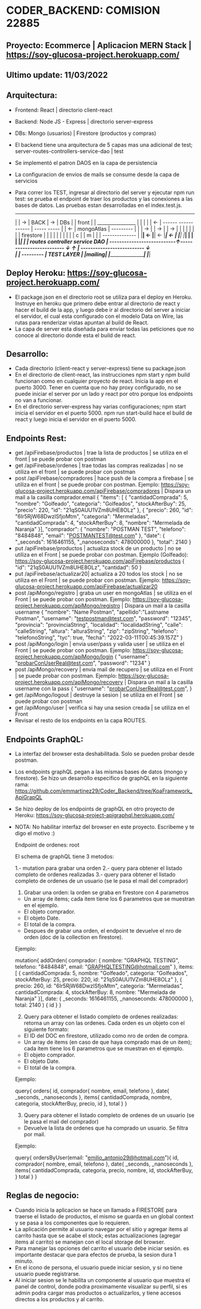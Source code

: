 # CODER_BACKEND: COMISION 22885 


## Proyecto: Ecommerce | Aplicacion MERN Stack | https://soy-glucosa-project.herokuapp.com/


## Ultimo update: 11/03/2022


## Arquitectura: 

- Frontend: React | directorio client-react
- Backend: Node JS - Express | directorio server-express 
- DBs: Mongo (usuarios) | Firestore (productos y compras)
- El backend tiene una arquitectura de 5 capas mas una adicional de test; server-routes-controllers-service-dao | test
- Se implementó el patron DAOS en la capa de persistencia
- La configuracion de envios de mails se consume desde la capa de servicios
- Para correr los TEST, ingresar al directorio del server y ejecutar npm run test: se prueba el endpoint de traer los productos y las conexiones a las bases de datos. Las pruebas estan desarrolladas en el index.test.js.

    _________    _____________________________________________________    ______________
    |       | -> |                     BACK                          | -> |  DBs       |
    | front |    |                                 ________________  |    |            |
    |       | <- |   ------    ------    ------    |  ----- ----- |  | <- | mongoAtlas |
    ---------    |   |    | -> |    | -> |    | -> |  |   | |   | |  |    | firestore  |
                 |   |    |    |    |    |    |    |  | c | | m | |  |    --------------
                 |   |____| <- |____| <- |____| <- |  |___| |___| |  |
                 |                                 |______________|  |
                 |   routes  controller  service          DAO        |
                 ---------------------------↑-------------------------
                            ↓       ↑       |_________
                    --------------------------        ↓         
                    |                        |     ---------
                    |       TEST LAYER       |     |mailing|
                    |________________________|     |_______|


## Deploy Heroku: https://soy-glucosa-project.herokuapp.com/

- El package.json en el directorio root se utiliza para el deploy en Heroku. Instruye en heroku que primero debe entrar al directorio de react y hacer el build de la app, y luego debe ir al directorio del server a iniciar el servidor, el cual esta configurado con el modelo Data on Wire, las rutas para renderizar vistas apuntan al build de React.
- La capa de server esta diseñada para enviar todas las peticiones que no conoce al directorio donde esta el build de react.


## Desarrollo: 

- Cada directorio (client-react y server-express) tiene su package.json
- En el directorio de client-react, las instrucciones npm start y npm build funcionan como en cualquier proyecto de react. Inicia la app en el puerto 3000. Tener en cuenta que no hay proxy configurado, no se puede iniciar el server por un lado y react por otro porque los endpoints no van a funcionar.
- En el directorio server-express hay varias configuraciones; npm start inicia el servidor en el puerto 5000. npm run start-build hace el build de react y luego inicia el servidor en el puerto 5000.


## Endpoints Rest:

- get  /apiFirebase/productos   | trae la lista de productos        | se utiliza en el front    | se puede probar con postman
- get  /apiFirebase/ordenes     | trae todas las compras realizadas | no se utiliza en el front | se puede probar con postman
- post /apiFirebase/compradores | hace push de la compra a firebase | se utiliza en el front    | se puede probar con postman. Ejemplo:
    https://soy-glucosa-project.herokuapp.com/apiFirebase/compradores                           | Dispara un mail a la casilla comprador.email
    {
        "items": [
            {
                "cantidadComprada": 5,
                "nombre": "Golfeado",
                "categoria": "Golfeados",
                "stockAfterBuy": 25,
                "precio": 220,
                "id": "21qS0AUU1VZm8UHE8OLz"
            }, 
            {
                "precio": 260,
                "id": "6Ir5RjW68DwzlSfjoMtm",
                "categoria": "Mermeladas",
                "cantidadComprada": 4,
                "stockAfterBuy": 8,
                "nombre": "Mermelada de Naranja"
            }],
        "comprador": {
            "nombre": "POSTMAN TEST",
            "telefono": "8484848",
            "email": "POSTMANTEST@test.com"
            },
        "date": {
            "_seconds": 1616461155,
            "_nanoseconds": 478000000
            },
        "total": 2140
    }
- put  /apiFirebase/productos   | actualiza stock de un producto    | no se utiliza en el Front | se puede probar con postman. Ejemplo (Golfeado):
    https://soy-glucosa-project.herokuapp.com/apiFirebase/productos
    {
        "id": "21qS0AUU1VZm8UHE8OLz",
        "cantidad": 50
    }
- put  /apiFirebase/actualizar20| actualiza a 20 todos los stock    | no se utiliza en el Front | se puede probar con postman. Ejemplo:
    https://soy-glucosa-project.herokuapp.com/apiFirebase/actualizar20
- post /apiMongo/registro       | graba un user en mongoAtlas       | se utiliza en el Front    | se puede probar con postman. Ejemplo:
    https://soy-glucosa-project.herokuapp.com/apiMongo/registro                                 | Dispara un mail a la casilla username
    {
        "nombre": "Name Postman",
        "apellido":"Lastname Postman",
        "username": "testpostman@test.com",
        "password": "12345",
        "provincia": "provinciaString",
        "localidad": "localidadString",
        "calle": "calleString",
        "altura": "alturaString",
        "zip": "zipString",
        "telefono": "telefonoString",
        "tyc": true,
        "fecha": "2022-03-11T00:45:39.157Z"
    }
- post /apiMongo/login          | envia user/pass y valida user     | se utiliza en el Front    | se puede probar con postman. Ejemplo:
    https://soy-glucosa-project.herokuapp.com/apiMongo/login
    {
        "username": "probarConUserReal@test.com",
        "password": "1234"
    }
- post /apiMongo/recovery       | envia mail de recupero            | se utiliza en el Front    | se puede probar con postman. Ejemplo:
    https://soy-glucosa-project.herokuapp.com/apiMongo/recovery                                 | Dispara un mail a la casilla username con la pass
    {
        "username": "probarConUserReal@test.com",
    }
- get  /apiMongo/logout         | destruye la sesion                | se utiliza en el Front    | se puede probar con postman  
- get  /apiMongo/user           | verifica si hay una sesion creada | se utiliza en el Front    
- Revisar el resto de los endpoints en la capa ROUTES.


## Endpoints GraphQL: 
- La interfaz del browser esta deshabilitada. Solo se pueden probar desde postman.
- Los endpoints graphQL pegan a las mismas bases de datos (mongo y firestore). Se hizo un desarrollo especifico de graphQL en la siguiente rama: https://github.com/emmartinez29/Coder_Backend/tree/KoaFramework_ApiGrapQL
- Se hizo deploy de los endpoints de graphQL en otro proyecto de Heroku: https://soy-glucosa-project-apigraphql.herokuapp.com/
- NOTA: No habilitar interfaz del browser en este proyecto. Escribeme y te digo el motivo :)

    Endpoint de ordenes: root

    El schema de graphQL tiene 3 metodos:

    1.- mutation para grabar una orden
    2.- query para obtener el listado completo de ordenes realizadas
    3.- query para obtener el listado completo de ordenes de un usuario (se le pasa el mail del comprador)


    1) Grabar una orden: la orden se graba en firestore con 4 parametros
    - Un array de items; cada item tiene los 6 parametros que se muestran en el ejemplo.
    - El objeto comprador.
    - El objeto Date.
    - El total de la compra.
    - Despues de grabar una orden, el endpoint te devuelve el nro de orden (doc de la collection en firestore).

    Ejemplo: 

    mutation{
        addOrden(
            comprador: {
                nombre: "GRAPHQL TESTING",
                telefono: "8484848",
                email: "GRAPHQLTESTING@hotmail.com"
            },
            items: [
            {
                cantidadComprada: 5,
                nombre: "Golfeado",
                categoria: "Golfeados",
                stockAfterBuy: 25,
                precio: 220,
                id: "21qS0AUU1VZm8UHE8OLz"
            }, 
            {
                precio: 260,
                id: "6Ir5RjW68DwzlSfjoMtm",
                categoria: "Mermeladas",
                cantidadComprada: 4,
                stockAfterBuy: 8,
                nombre: "Mermelada de Naranja"
            }],
            date: {
                _seconds: 1616461155,
                _nanoseconds: 478000000
            },
            total: 2140
        )
        {
            id
        }
    }


    2) Query para obtener el listado completo de ordenes realizadas: retorna un array con las ordenes. Cada orden es un objeto con el siguiente formato:
    - El ID del DOC en firestore, utilizado como nro de orden de compra.
    - Un array de items (en caso de que haya comprado mas de un item); cada item tiene los 6 parametros que se muestran en el ejemplo.
    - El objeto comprador.
    - El objeto Date.
    - El total de la compra.

    Ejemplo:

    query{
        orders{
        id,
        comprador{
            nombre,
            email,
            telefono
        },
        date{
            _seconds,
            _nanoseconds
        },
        items{
            cantidadComprada,
            nombre,
            categoria,
            stockAfterBuy,
            precio,
            id
        },
        total
        }
    }


    3) Query para obtener el listado completo de ordenes de un usuario (se le pasa el mail del comprador)
    - Devuelve la lista de ordenes que ha comprado un usuario. Se filtra por mail.

    Ejemplo:

    query{
        ordersByUser(email: "emilio_antonio29@hotmail.com"){
            id,
            comprador{
            nombre,
            email,
            telefono
            },
            date{
            _seconds,
            _nanoseconds
            },
            items{
            cantidadComprada,
            categoria,
            precio,
            nombre,
            id,
            stockAfterBuy,
            }
            total
        }
    }


## Reglas de negocio:

- Cuando inicia la aplicacion se hace un llamado a FIRESTORE para traerse el listado de productos, el mismo se guarda en un global context y se pasa a los componentes que lo requieren.
- La aplicación permite al usuario navegar por el sitio y agregar items al carrito hasta que se acabe el stock; estas actualizaciones (agregar items al carrito) se manejan con el local storage del browser.
- Para manejar las opciones del carrito el usuario debe iniciar sesión. es importante destacar que para efectos de prueba, la sesion dura 1 minuto.
- En el icono de persona, el usuario puede iniciar sesion, y si no tiene usuario puede registrarse. 
- Al iniciar sesion se le habilita un componente al usuario que muestra el panel de control, donde podra proximamente visualizar su perfil, si es admin podra cargar mas productos o actualizarlos, y tiene accesos directos a los productos y al carrito.

